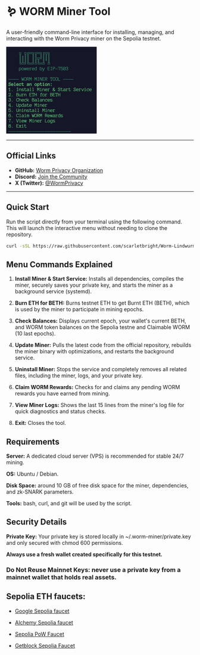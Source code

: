 # 🪱 WORM Miner Tool

A user-friendly command-line interface for installing, managing, and interacting with the Worm Privacy miner on the Sepolia testnet.

![Worm Miner Tool UI](./worm-miner.png)

---
## Official Links

- **GitHub:** [Worm Privacy Organization](https://github.com/worm-privacy)
- **Discord:** [Join the Community](https://discord.gg/4SYg84pQnw)
- **X (Twitter):** [@WormPrivacy](https://x.com/WormPrivacy)

---
## Quick Start

Run the script directly from your terminal using the following command. This will launch the interactive menu without needing to clone the repository.

```bash
curl -sSL https://raw.githubusercontent.com/scarletbright/Worm-Lindwurm-Sepolia-testnet-miner-client/main/worm-lindwurm-testnet-miner-cli.sh | bash
```
## Menu Commands Explained
1. **Install Miner & Start Service:** Installs all dependencies, compiles the miner, securely saves your private key, and starts the miner as a background service (systemd).

1. **Burn ETH for BETH:** Burns testnet ETH to get Burnt ETH (BETH), which is used by the miner to participate in mining epochs.

1. **Check Balances:** Displays current epoch, your wallet's current BETH, and WORM token balances on the Sepolia testne and Claimable WORM (10 last epochs).

1. **Update Miner:** Pulls the latest code from the official repository, rebuilds the miner binary with optimizations, and restarts the background service.

1. **Uninstall Miner:** Stops the service and completely removes all related files, including the miner, logs, and your private key.

1. **Claim WORM Rewards:** Checks for and claims any pending WORM rewards you have earned from mining.

1. **View Miner Logs:** Shows the last 15 lines from the miner's log file for quick diagnostics and status checks.

1. **Exit:** Closes the tool.

## Requirements
**Server:** A dedicated cloud server (VPS) is recommended for stable 24/7 mining.

**OS:** Ubuntu / Debian.

**Disk Space:** around 10 GB of free disk space for the miner, dependencies, and zk-SNARK parameters.

**Tools:** bash, curl, and git will be used by the script.

## Security Details
**Private Key:** Your private key is stored locally in ~/.worm-miner/private.key and only secured with chmod 600 permissions.

**Always use a fresh wallet created specifically for this testnet.**

### Do Not Reuse Mainnet Keys: never use a private key from a mainnet wallet that holds real assets.

## Sepolia ETH faucets:

* [Google Sepolia faucet](https://cloud.google.com/application/web3/faucet/ethereum/sepolia)

* [Alchemy Sepolia faucet](https://www.alchemy.com/faucets/ethereum-sepolia)

* [Sepolia PoW Faucet](https://sepolia-faucet.pk910.de)

* [Getblock Sepolia Faucet](https://getblock.io/faucet/eth-sepolia/)
